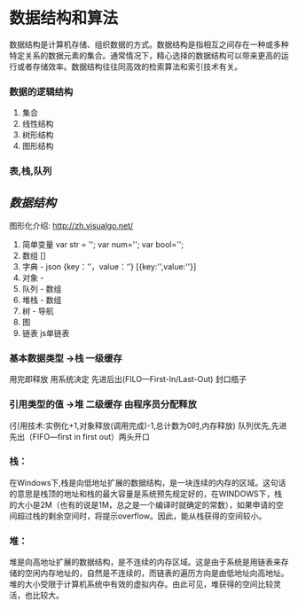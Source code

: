 # 数据结构和算法
数据结构是计算机存储、组织数据的方式。数据结构是指相互之间存在一种或多种特定关系的数据元素的集合。通常情况下，精心选择的数据结构可以带来更高的运行或者存储效率。数据结构往往同高效的检索算法和索引技术有关。

### 数据的逻辑结构
1. 集合
2. 线性结构
3. 树形结构
4. 图形结构

### 表,栈,队列

## *数据结构*
图形化介绍: http://zh.visualgo.net/

 1. 简单变量 var str = ''; var num=''; var bool='';
 2. 数组 []
 3. 字典  - json {key：‘’，value：‘’} [{key:'',value:''}]
 4. 对象  -  
 5. 队列  - 数组  
 6. 堆栈  - 数组  
 7. 树    - 导航  
 8. 图
 9. 链表 js单链表

### 基本数据类型 ->栈 一级缓存 
用完即释放 用系统决定 
先进后出(FILO—First-In/Last-Out) 封口瓶子

### 引用类型的值 ->堆 二级缓存 由程序员分配释放
(引用技术:实例化+1,对象释放(调用完成)-1,总计数为0时,内存释放)
队列优先,先进先出（FIFO—first in first out）两头开口

  ### 栈：
  在Windows下,栈是向低地址扩展的数据结构，是一块连续的内存的区域。这句话的意思是栈顶的地址和栈的最大容量是系统预先规定好的，在WINDOWS下，栈的大小是2M（也有的说是1M，总之是一个编译时就确定的常数），如果申请的空间超过栈的剩余空间时，将提示overflow。因此，能从栈获得的空间较小。    
  
  ### 堆：
  堆是向高地址扩展的数据结构，是不连续的内存区域。这是由于系统是用链表来存储的空闲内存地址的，自然是不连续的，而链表的遍历方向是由低地址向高地址。堆的大小受限于计算机系统中有效的虚拟内存。由此可见，堆获得的空间比较灵活，也比较大。

